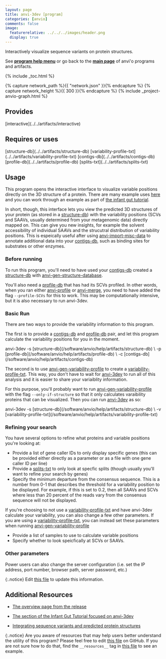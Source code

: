 ```yaml
---
layout: page
title: anvi-3dev [program]
categories: [anvio]
comments: false
image:
  featurerelative: ../../../images/header.png
  display: true
---
```


Interactively visualize sequence variants on protein structures.

See **[program help menu](../../../vignette#anvi-3dev)** or go back to the **[main page](../../)** of anvi'o programs and artifacts.


{% include _toc.html %}
<div id="svg" class="subnetwork"></div>
{% capture network_path %}{{ "network.json" }}{% endcapture %}
{% capture network_height %}{{ 300 }}{% endcapture %}
{% include _project-anvio-graph.html %}


## Provides

<p style="text-align: left" markdown="1"><span class="artifact-p">[interactive](../../artifacts/interactive)</span></p>

## Requires or uses

<p style="text-align: left" markdown="1"><span class="artifact-r">[structure-db](../../artifacts/structure-db)</span> <span class="artifact-r">[variability-profile-txt](../../artifacts/variability-profile-txt)</span> <span class="artifact-r">[contigs-db](../../artifacts/contigs-db)</span> <span class="artifact-r">[profile-db](../../artifacts/profile-db)</span> <span class="artifact-r">[splits-txt](../../artifacts/splits-txt)</span></p>

## Usage


This program opens the interactive interface to visualize variable positions directly on the 3D structure of a protein. There are many example uses [here](http://merenlab.org/2018/09/04/getting-started-with-anvi-3dev/#display-metagenomic-sequence-variants-directly-on-predicted-structures) and you can work through an example as part of [the infant gut tutorial](http://merenlab.org/tutorials/infant-gut/#chapter-vii-from-single-amino-acid-variants-to-protein-structures). 

In short, though, this interface lets you view the predicted 3D structures of your protein (as stored in a <span class="artifact-n">[structure-db](/software/anvio/help/artifacts/structure-db)</span>) with the variability positions (SCVs and SAAVs, usually determined from your metagenomic data) directly mapped on. This can give you new insights, for example the solvent accessibility of individual SAAVs and the strucutral distribution of variability positions. This is espeically useful after using <span class="artifact-n">[anvi-import-misc-data](/software/anvio/help/programs/anvi-import-misc-data)</span> to annotate additional data into your <span class="artifact-n">[contigs-db](/software/anvio/help/artifacts/contigs-db)</span>, such as binding sites for substrates or other enzymes. 

### Before running

To run this program, you'll need to have used your <span class="artifact-n">[contigs-db](/software/anvio/help/artifacts/contigs-db)</span> created a <span class="artifact-n">[structure-db](/software/anvio/help/artifacts/structure-db)</span> with <span class="artifact-n">[anvi-gen-structure-database](/software/anvio/help/programs/anvi-gen-structure-database)</span>. 

You'll also need a <span class="artifact-n">[profile-db](/software/anvio/help/artifacts/profile-db)</span> that has had its SCVs profiled. In other words, when you ran either <span class="artifact-n">[anvi-profile](/software/anvio/help/programs/anvi-profile)</span> or <span class="artifact-n">[anvi-merge](/software/anvio/help/programs/anvi-merge)</span>, you need to have added the flag `--profile-SCVs` for this to work. This may be computationally intensive, but it is also necessary to run anvi-3dev. 

### Basic Run

There are two ways to provide the variability information to this program. 

The first is to provide a <span class="artifact-n">[contigs-db](/software/anvio/help/artifacts/contigs-db)</span> and <span class="artifact-n">[profile-db](/software/anvio/help/artifacts/profile-db)</span> pair, and let this program calculate the variability positions for you in the moment. 

<div class="codeblock" markdown="1">
anvi&#45;3dev &#45;s <span class="artifact&#45;n">[structure&#45;db](/software/anvio/help/artifacts/structure&#45;db)</span> \
          &#45;p <span class="artifact&#45;n">[profile&#45;db](/software/anvio/help/artifacts/profile&#45;db)</span> \
          &#45;c <span class="artifact&#45;n">[contigs&#45;db](/software/anvio/help/artifacts/contigs&#45;db)</span> 
</div>

The second is to use <span class="artifact-n">[anvi-gen-variability-profile](/software/anvio/help/programs/anvi-gen-variability-profile)</span> to create a <span class="artifact-n">[variability-profile-txt](/software/anvio/help/artifacts/variability-profile-txt)</span>. This way, you don't have to wait for <span class="artifact-n">[anvi-3dev](/software/anvio/help/programs/anvi-3dev)</span> to run all of this analysis and it is easier to share your variaiblity information. 

For this purpose, you'll probably want to run <span class="artifact-n">[anvi-gen-variability-profile](/software/anvio/help/programs/anvi-gen-variability-profile)</span> with the flag `--only-if-structure` so that it only calculates varaibility proteins that can be visualized. Then you can run <span class="artifact-n">[anvi-3dev](/software/anvio/help/programs/anvi-3dev)</span> as so:

<div class="codeblock" markdown="1">
anvi&#45;3dev &#45;s <span class="artifact&#45;n">[structure&#45;db](/software/anvio/help/artifacts/structure&#45;db)</span> \
          &#45;v <span class="artifact&#45;n">[variability&#45;profile&#45;txt](/software/anvio/help/artifacts/variability&#45;profile&#45;txt)</span>
</div>

### Refining your search 

You have several options to refine what proteins and variable positions you're looking at: 

- Provide a list of gene caller IDs to only display specific genes (this can be provided either directly as a parameter or as a file with one gene caller ID per line)
- Provide a <span class="artifact-n">[splits-txt](/software/anvio/help/artifacts/splits-txt)</span> to only look at specfic splits (though usually you'll want to refine your search by genes)
- Specify the minimum departure from the consensus sequence. This is a number from 0-1 that describes the threshold for a variability position to be displayed. For example, if this is set to 0.2, then all SAAVs and SCVs where less than 20 percent of the reads vary from the consensus sequence will not be displayed. 

If you're choosing to not use a <span class="artifact-n">[variability-profile-txt](/software/anvio/help/artifacts/variability-profile-txt)</span> and have anvi-3dev calculate your variability, you can also change a few other parameters. If you are using a <span class="artifact-n">[variability-profile-txt](/software/anvio/help/artifacts/variability-profile-txt)</span>, you can instead set these parameters when running <span class="artifact-n">[anvi-gen-variability-profile](/software/anvio/help/programs/anvi-gen-variability-profile)</span>
- Provide a list of samples to use to calculate variable positions 
- Specify whether to look speicfically at SCVs or SAAVs. 

### Other parameters

Power users can also change the server configuration (i.e. set the IP address, port number, browser path, server password, etc.)


{:.notice}
Edit [this file](https://github.com/merenlab/anvio/tree/master/anvio/docs/programs/anvi-3dev.md) to update this information.


## Additional Resources


* [The overview page from the release](http://merenlab.org/software/anvi-3dev/)

* [The section of the Infant Gut Tutorial focused on anvi-3dev](http://merenlab.org/tutorials/infant-gut/#chapter-vii-from-single-amino-acid-variants-to-protein-structures)

* [Integrating sequence variants and predicted protein structures](http://merenlab.org/2018/09/04/getting-started-with-anvi-3dev/)


{:.notice}
Are you aware of resources that may help users better understand the utility of this program? Please feel free to edit [this file](https://github.com/merenlab/anvio/tree/master/bin/anvi-3dev) on GitHub. If you are not sure how to do that, find the `__resources__` tag in [this file](https://github.com/merenlab/anvio/blob/master/bin/anvi-interactive) to see an example.
